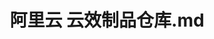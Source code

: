 ---
layout: post
title: 阿里云 云效制品仓库.md
categories: [阿里云]
description: 
keywords: 阿里云 云效制品仓库.md
mermaid: false
sequence: false
flow: false
mathjax: false
mindmap: false
mindmap2: false
---